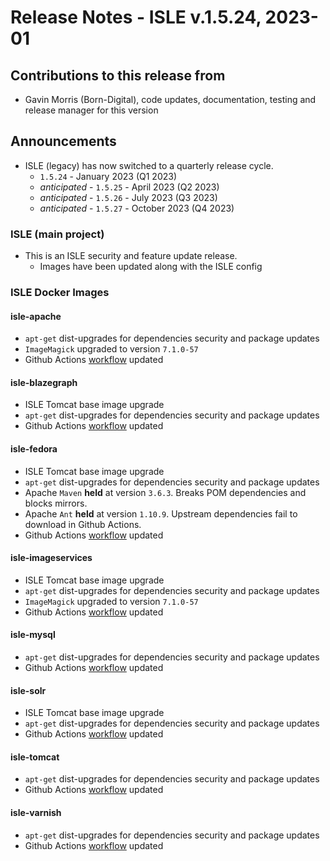 # Release Notes - ISLE v.1.5.24, 2023-01

## Contributions to this release from

* Gavin Morris (Born-Digital), code updates, documentation, testing and release manager for this version

## Announcements

* ISLE (legacy) has now switched to a quarterly release cycle.
  * `1.5.24` - January 2023 (Q1 2023)
  * _anticipated_ - `1.5.25` - April 2023 (Q2 2023)
  * _anticipated_ - `1.5.26` - July 2023 (Q3 2023)
  * _anticipated_ - `1.5.27` - October 2023 (Q4 2023)

### ISLE (main project)

* This is an ISLE security and feature update release.
  * Images have been updated along with the ISLE config

### ISLE Docker Images

#### isle-apache

* `apt-get` dist-upgrades for dependencies security and package updates
* `ImageMagick` upgraded to version `7.1.0-57`
* Github Actions [workflow](https://github.com/marketplace/actions/build-and-push-docker-images) updated

#### isle-blazegraph

* ISLE Tomcat base image upgrade
* `apt-get` dist-upgrades for dependencies security and package updates
* Github Actions [workflow](https://github.com/marketplace/actions/build-and-push-docker-images) updated

#### isle-fedora

* ISLE Tomcat base image upgrade
* `apt-get` dist-upgrades for dependencies security and package updates
* Apache `Maven` **held** at version `3.6.3`. Breaks POM dependencies and blocks mirrors.
* Apache `Ant` **held** at version `1.10.9`. Upstream dependencies fail to download in Github Actions.
* Github Actions [workflow](https://github.com/marketplace/actions/build-and-push-docker-images) updated

#### isle-imageservices

* ISLE Tomcat base image upgrade
* `apt-get` dist-upgrades for dependencies security and package updates
* `ImageMagick` upgraded to version `7.1.0-57`
* Github Actions [workflow](https://github.com/marketplace/actions/build-and-push-docker-images) updated

#### isle-mysql

* `apt-get` dist-upgrades for dependencies security and package updates
* Github Actions [workflow](https://github.com/marketplace/actions/build-and-push-docker-images) updated

#### isle-solr

* ISLE Tomcat base image upgrade
* `apt-get` dist-upgrades for dependencies security and package updates
* Github Actions [workflow](https://github.com/marketplace/actions/build-and-push-docker-images) updated

#### isle-tomcat

* `apt-get` dist-upgrades for dependencies security and package updates
* Github Actions [workflow](https://github.com/marketplace/actions/build-and-push-docker-images) updated

#### isle-varnish

* `apt-get` dist-upgrades for dependencies security and package updates
* Github Actions [workflow](https://github.com/marketplace/actions/build-and-push-docker-images) updated
